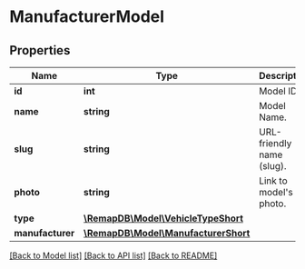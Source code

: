 # ManufacturerModel

## Properties
Name | Type | Description | Notes
------------ | ------------- | ------------- | -------------
**id** | **int** | Model ID. | [optional] 
**name** | **string** | Model Name. | [optional] 
**slug** | **string** | URL-friendly name (slug). | [optional] 
**photo** | **string** | Link to model&#x27;s photo. | [optional] 
**type** | [**\RemapDB\Model\VehicleTypeShort**](VehicleTypeShort.md) |  | [optional] 
**manufacturer** | [**\RemapDB\Model\ManufacturerShort**](ManufacturerShort.md) |  | [optional] 

[[Back to Model list]](../../README.md#documentation-for-models) [[Back to API list]](../../README.md#documentation-for-api-endpoints) [[Back to README]](../../README.md)

